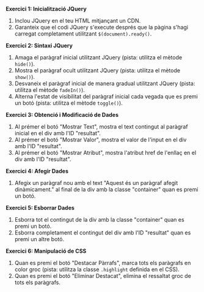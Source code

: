 
**Exercici 1: Inicialització JQuery**
1. Inclou JQuery en el teu HTML mitjançant un CDN.
2. Garanteix que el codi JQuery s'execute després que la pàgina s'hagi carregat completament utilitzant `$(document).ready()`.

**Exercici 2: Sintaxi JQuery**
1. Amaga el paràgraf inicial utilitzant JQuery (pista: utilitza el mètode `hide()`).
2. Mostra el paràgraf ocult utilitzant JQuery (pista: utilitza el mètode `show()`).
3. Desvaneix el paràgraf inicial de manera gradual utilitzant JQuery (pista: utilitza el mètode `fadeIn()`).
4. Alterna l'estat de visibilitat del paràgraf inicial cada vegada que es premi un botó (pista: utilitza el mètode `toggle()`).

**Exercici 3: Obtenció i Modificació de Dades**
1. Al prémer el botó "Mostrar Text", mostra el text contingut al paràgraf inicial en el div amb l'ID "resultat".
2. Al prémer el botó "Mostrar Valor", mostra el valor de l'input en el div amb l'ID "resultat".
3. Al prémer el botó "Mostrar Atribut", mostra l'atribut href de l'enllaç en el div amb l'ID "resultat".

**Exercici 4: Afegir Dades**
1. Afegix un paràgraf nou amb el text "Aquest és un paràgraf afegit dinàmicament." al final de la div amb la classe "container" quan es premi un botó.

**Exercici 5: Esborrar Dades**
1. Esborra tot el contingut de la div amb la classe "container" quan es premi un botó.
2. Esborra completament el contingut del div amb l'ID "resultat" quan es premi un altre botó.

**Exercici 6: Manipulació de CSS**
1. Quan es premi el botó "Destacar Pàrrafs", marca tots els paràgrafs en color groc (pista: utilitza la classe `.highlight` definida en el CSS).
2. Quan es premi el botó "Eliminar Destacat", elimina el ressaltat groc de tots els paràgrafs.